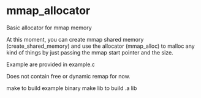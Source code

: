 # mmap_allocator
Basic allocator for mmap memory

At this moment, you can create mmap shared memory (create_shared_memory) and use the allocator (mmap_alloc) to malloc any kind of things by just passing the mmap start pointer and the size.

Example are provided in example.c

Does not contain free or dynamic remap for now.

make to build example binary
make lib to build .a lib
